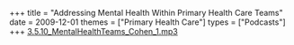 +++
title = "Addressing Mental Health Within Primary Health Care Teams"
date = 2009-12-01
themes = ["Primary Health Care"]
types = ["Podcasts"]
+++
[3.5.10_MentalHealthTeams_Cohen_1.mp3](/files/3.5.10_MentalHealthTeams_Cohen_1.mp3)
